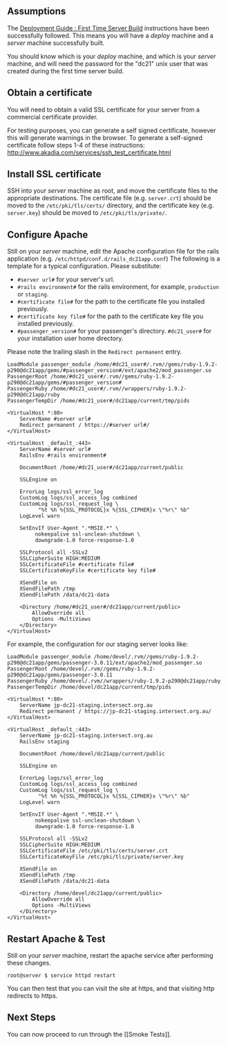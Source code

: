 ## Assumptions
The 
[Deployment Guide : First Time Server Build](https://github.com/IntersectAustralia/dc21/wiki/Deployment-Guide-:-First-Time-Server-Build) instructions have been successfully followed. This means you will have a _deploy_ machine and a _server_ machine successfully built.

You should know which is your _deploy_ machine, and which is your _server_ machine, and will need the password for the "dc21" unix user that was created during the first time server build.

## Obtain a certificate
You will need to obtain a valid SSL certificate for your server from a commercial certificate provider. 

For testing purposes, you can generate a self signed certificate, however this will generate warnings in the browser. To generate a self-signed certificate follow steps 1-4 of these instructions: http://www.akadia.com/services/ssh_test_certificate.html

## Install SSL certificate
SSH into your _server_ machine as root, and move the certificate files to the appropriate destinations. The certificate file (e.g. `server.crt`) should be moved to the `/etc/pki/tls/certs/` directory, and the certificate key (e.g. `server.key`) should be moved to `/etc/pki/tls/private/`.


## Configure Apache
Still on your _server_ machine, edit the Apache configuration file for the rails application (e.g. `/etc/httpd/conf.d/rails_dc21app.conf`) 
The following is a template for a typical configuration. Please substitute:

* `#server url#` for your server's url.
* `#rails environment#` for the rails environment, for example, `production` or `staging`.
* `#certificate file#` for the path to the certificate file you installed previously.
* `#certificate key file#` for the path to the certificate key file you installed previously.
* `#passenger_version#` for your passenger's directory.
`#dc21_user#` for your installation user home directory.

Please note the trailing slash in the `Redirect permanent` entry.
```
LoadModule passenger_module /home/#dc21_user#/.rvm//gems/ruby-1.9.2-p290@dc21app/gems/#passenger_version#/ext/apache2/mod_passenger.so
PassengerRoot /home/#dc21_user#/.rvm//gems/ruby-1.9.2-p290@dc21app/gems/#passenger_version#
PassengerRuby /home/#dc21_user#/.rvm//wrappers/ruby-1.9.2-p290@dc21app/ruby
PassengerTempDir /home/#dc21_user#/dc21app/current/tmp/pids

<VirtualHost *:80>
    ServerName #server url#
    Redirect permanent / https://#server url#/
</VirtualHost>

<VirtualHost _default_:443>
    ServerName #server url#
    RailsEnv #rails environment#

    DocumentRoot /home/#dc21_user#/dc21app/current/public

    SSLEngine on

    ErrorLog logs/ssl_error_log
    CustomLog logs/ssl_access_log combined
    CustomLog logs/ssl_request_log \
          "%t %h %{SSL_PROTOCOL}x %{SSL_CIPHER}x \"%r\" %b"
    LogLevel warn

    SetEnvIf User-Agent ".*MSIE.*" \
         nokeepalive ssl-unclean-shutdown \
         downgrade-1.0 force-response-1.0

    SSLProtocol all -SSLv2
    SSLCipherSuite HIGH:MEDIUM
    SSLCertificateFile #certificate file#
    SSLCertificateKeyFile #certificate key file#

    XSendFile on
    XSendFilePath /tmp
    XSendFilePath /data/dc21-data

    <Directory /home/#dc21_user#/dc21app/current/public>
        AllowOverride all
        Options -MultiViews
    </Directory>
</VirtualHost>
```

For example, the configuration for our staging server looks like:
```
LoadModule passenger_module /home/devel/.rvm//gems/ruby-1.9.2-p290@dc21app/gems/passenger-3.0.11/ext/apache2/mod_passenger.so
PassengerRoot /home/devel/.rvm//gems/ruby-1.9.2-p290@dc21app/gems/passenger-3.0.11
PassengerRuby /home/devel/.rvm//wrappers/ruby-1.9.2-p290@dc21app/ruby
PassengerTempDir /home/devel/dc21app/current/tmp/pids

<VirtualHost *:80>
    ServerName jp-dc21-staging.intersect.org.au
    Redirect permanent / https://jp-dc21-staging.intersect.org.au/
</VirtualHost>

<VirtualHost _default_:443>
    ServerName jp-dc21-staging.intersect.org.au
    RailsEnv staging

    DocumentRoot /home/devel/dc21app/current/public

    SSLEngine on

    ErrorLog logs/ssl_error_log
    CustomLog logs/ssl_access_log combined
    CustomLog logs/ssl_request_log \
          "%t %h %{SSL_PROTOCOL}x %{SSL_CIPHER}x \"%r\" %b"
    LogLevel warn

    SetEnvIf User-Agent ".*MSIE.*" \
         nokeepalive ssl-unclean-shutdown \
         downgrade-1.0 force-response-1.0

    SSLProtocol all -SSLv2
    SSLCipherSuite HIGH:MEDIUM
    SSLCertificateFile /etc/pki/tls/certs/server.crt
    SSLCertificateKeyFile /etc/pki/tls/private/server.key

    XSendFile on
    XSendFilePath /tmp
    XSendFilePath /data/dc21-data

    <Directory /home/devel/dc21app/current/public>
        AllowOverride all
        Options -MultiViews
    </Directory>
</VirtualHost>
```

## Restart Apache & Test
Still on your _server_ machine, restart the apache service after performing these changes. 
```
root@server $ service httpd restart
```
You can then test that you can visit the site at https, and that visiting http redirects to https.

## Next Steps
You can now proceed to run through the [[Smoke Tests]].